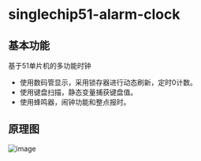 # singlechip51-alarm-clock
## 基本功能
基于51单片机的多功能时钟
* 使用数码管显示，采用锁存器进行动态刷新，定时0计数。
* 使用键盘扫描，静态变量捕获键盘值。
* 使用蜂鸣器，闹钟功能和整点报时。
## 原理图
![image](https://github.com/MrYezhipeng/singlechip51-alarm-clock/blob/master/pictures/8%E4%BD%8D%E6%95%B0%E7%A0%81%E7%AE%A1%EF%BC%8C%E9%94%81%E5%AD%98%E5%99%A8%E6%8E%A7%E5%88%B6.png)
